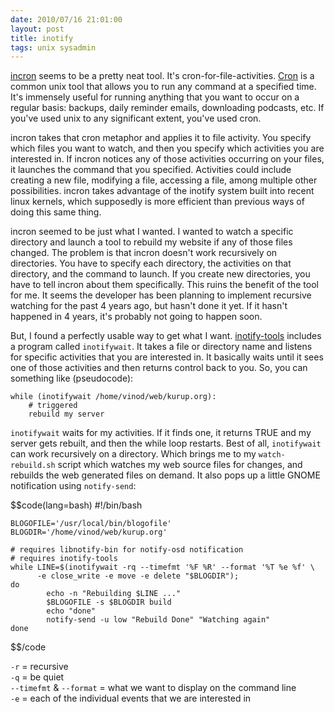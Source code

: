```yaml
---
date: 2010/07/16 21:01:00
layout: post
title: inotify
tags: unix sysadmin
---
```


[incron](http://inotify.aiken.cz/) seems to be a pretty neat tool. It's
cron-for-file-activities. [Cron](http://en.wikipedia.org/wiki/Cron) is a
common unix tool that allows you to run any command at a specified
time. It's immensely useful for running anything that you want to occur on
a regular basis: backups, daily reminder emails, downloading podcasts,
etc. If you've used unix to any significant extent, you've used cron.

incron takes that cron metaphor and applies it to file activity. You
specify which files you want to watch, and then you specify which activities
you are interested in. If incron notices any of those activities occurring
on your files, it launches the command that you specified. Activities could
include creating a new file, modifying a file, accessing a file, among
multiple other possibilities. incron takes advantage of the inotify system
built into recent linux kernels, which supposedly is more efficient than
previous ways of doing this same thing.

incron seemed to be just what I wanted. I wanted to watch a specific
directory and launch a tool to rebuild my website if any of those files
changed. The problem is that incron doesn't work recursively on
directories. You have to specify each directory, the activities on that
directory, and the command to launch. If you create new directories, you
have to tell incron about them specifically. This ruins the benefit of the
tool for me. It seems the developer has been planning to implement
recursive watching for the past 4 years ago, but hasn't done it yet. If it
hasn't happened in 4 years, it's probably not going to happen soon.

But, I found a perfectly usable way to get what I
want. [inotify-tools](http://wiki.github.com/rvoicilas/inotify-tools/)
includes a program called `inotifywait`. It takes a file or directory name
and listens for specific activities that you are interested in. It
basically waits until it sees one of those activities and then returns
control back to you. So, you can something like (pseudocode):

    while (inotifywait /home/vinod/web/kurup.org):
        # triggered
        rebuild my server

`inotifywait` waits for my activities. If it finds one, it returns TRUE and
my server gets rebuilt, and then the while loop restarts. Best of all,
`inotifywait` can work recursively on a directory. Which brings me to my
`watch-rebuild.sh` script which watches my web source files for changes,
and rebuilds the web generated files on demand. It also pops up a little
GNOME notification using `notify-send`:

$$code(lang=bash)
    #!/bin/bash
    
    BLOGOFILE='/usr/local/bin/blogofile'
    BLOGDIR='/home/vinod/web/kurup.org'
    
    # requires libnotify-bin for notify-osd notification
    # requires inotify-tools
    while LINE=$(inotifywait -rq --timefmt '%F %R' --format '%T %e %f' \
          -e close_write -e move -e delete "$BLOGDIR");
    do
            echo -n "Rebuilding $LINE ..."
            $BLOGOFILE -s $BLOGDIR build
            echo "done"
            notify-send -u low "Rebuild Done" "Watching again"
    done
$$/code

`-r` = recursive  
`-q` = be quiet  
`--timefmt` & `--format` = what we want to display on the command line  
`-e` = each of the individual events that we are interested in
